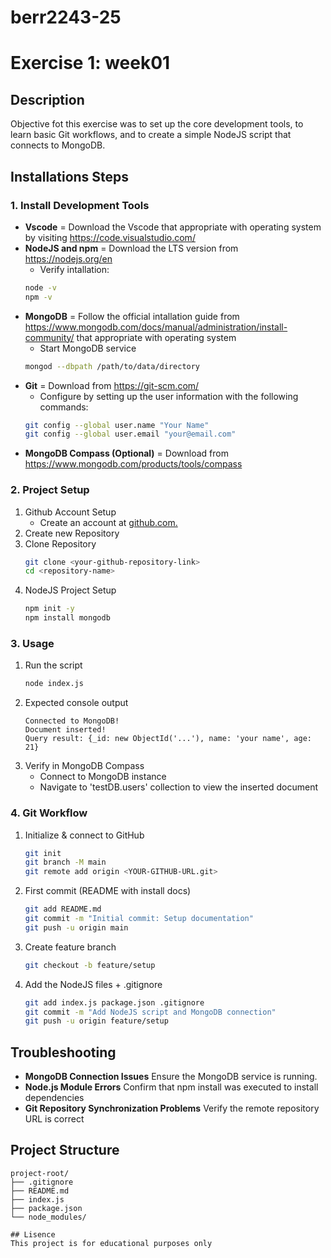 # berr2243-25

# Exercise 1: week01

## Description
Objective fot this exercise was to set up the core development tools, to learn basic Git workflows, and to create a simple NodeJS script that connects to MongoDB.

## Installations Steps

### 1. Install Development Tools
- **Vscode** = Download the Vscode that appropriate with operating system by visiting https://code.visualstudio.com/ 
- **NodeJS and npm** = Download the LTS version from https://nodejs.org/en 
    - Verify intallation:
    ```sh
    node -v
    npm -v
    ```
- **MongoDB** = Follow the official intallation guide from https://www.mongodb.com/docs/manual/administration/install-community/ that appropriate with operating system 
    - Start MongoDB service
    ```sh
    mongod --dbpath /path/to/data/directory
    ```
- **Git** = Download from https://git-scm.com/
    - Configure by setting up the user information with the following commands:
    ```sh
    git config --global user.name "Your Name"
    git config --global user.email "your@email.com"
    ```
- **MongoDB Compass (Optional)** = Download from https://www.mongodb.com/products/tools/compass


### 2. Project Setup 
1. Github Account Setup
    - Create an account at [github.com.](https://education.github.com/pack)
2. Create new Repository
3. Clone Repository
    ```sh
    git clone <your-github-repository-link>
    cd <repository-name>
    ```
4. NodeJS Project Setup
    ```sh
    npm init -y
    npm install mongodb
    ```

### 3. Usage
1. Run the script
    ```sh
    node index.js
    ```
2. Expected console output
    ```
    Connected to MongoDB!
    Document inserted!
    Query result: {_id: new ObjectId('...'), name: 'your name', age: 21}
    ```
3. Verify in MongoDB Compass    
    - Connect to MongoDB instance
    - Navigate to 'testDB.users' collection to view the inserted document

### 4. Git Workflow
1. Initialize & connect to GitHub
    ```sh
    git init
    git branch -M main
    git remote add origin <YOUR-GITHUB-URL.git>
    ```

2. First commit (README with install docs)
    ```sh
    git add README.md
    git commit -m "Initial commit: Setup documentation"
    git push -u origin main
    ```

3. Create feature branch
    ```sh
    git checkout -b feature/setup
    ```

4. Add the NodeJS files + .gitignore
    ```sh
    git add index.js package.json .gitignore
    git commit -m "Add NodeJS script and MongoDB connection"
    git push -u origin feature/setup
    ```

## Troubleshooting
- **MongoDB Connection Issues** Ensure the MongoDB service is running.
- **Node.js Module Errors** Confirm that npm install was executed to install dependencies
- **Git Repository Synchronization Problems** Verify the remote repository URL is correct 

## Project Structure
```
project-root/
├── .gitignore         
├── README.md          
├── index.js           
├── package.json      
└── node_modules/ 

## Lisence 
This project is for educational purposes only